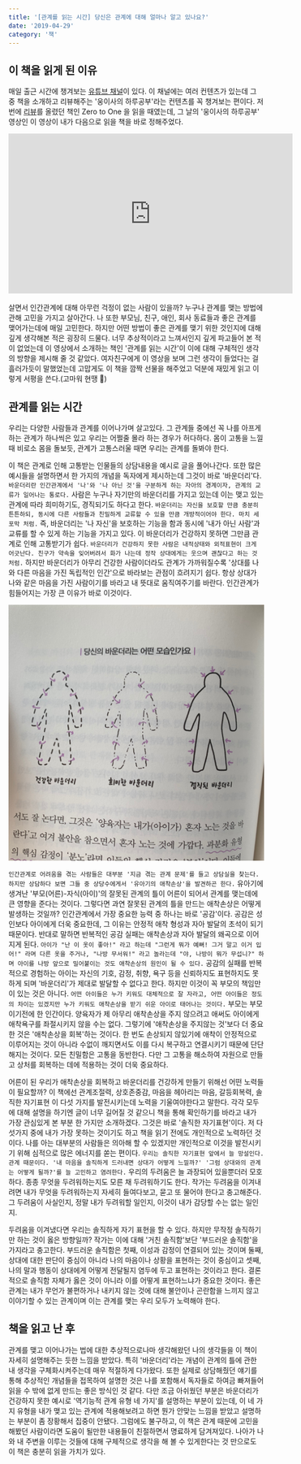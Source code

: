 ```yaml
---
title: '[관계를 읽는 시간] 당신은 관계에 대해 얼마나 알고 있나요?'
date: '2019-04-29'
category: '책'
---
```


## 이 책을 읽게 된 이유

매일 출근 시간에 챙겨보는 [유튜브 채널](https://www.youtube.com/channel/UCtfGLmp6xMwvPoYpI-A5Kdg)이 있다. 이 채널에는 여러 컨텐츠가 있는데 그 중 책을 소개하고 리뷰해주는 '웅이사의 하루공부'라는 컨텐츠를 꼭 챙겨보는 편이다.
저번에 [리뷰](/books/zero-to-one-book-review)를 올렸던 책인 Zero to One 을 읽을 때였는데, 그 날의 '웅이사의 하루공부' 영상인 이 영상이 내가 다음으로 읽을 책을 바로 정해주었다.

<iframe width="560" height="315" src="https://www.youtube.com/embed/5rs06HiHBbY" frameborder="0" allow="accelerometer; autoplay; encrypted-media; gyroscope; picture-in-picture" allowfullscreen></iframe>

살면서 인간관계에 대해 아무런 걱정이 없는 사람이 있을까? 누구나 관계를 맺는 방법에 관해 고민을 가지고 살아간다. 나 또한 부모님, 친구, 애인, 회사 동료들과 좋은 관계를 맺어가는데에 매일 고민한다. 하지만 어떤 방법이 좋은 관계를 맺기 위한 것인지에 대해 깊게 생각해본 적은 굉장히 드물다. 너무 추상적이라고 느껴서인지 깊게 파고들어 본 적이 없었는데 이 영상에서 소개하는 책인 '관계를 읽는 시간'이 이에 대해 구체적인 생각의 방향을 제시해 줄 것 같았다. 여자친구에게 이 영상을 보며 그런 생각이 들었다는 걸 흘러가듯이 말했었는데 고맙게도 이 책을 깜짝 선물을 해주었고 덕분에 재밌게 읽고 이렇게 서평을 쓴다.(고마워 현땡 🥰)

## 관계를 읽는 시간

우리는 다양한 사람들과 관계를 이어나가며 살고있다. 그 관계들 중에선 꼭 나를 아프게하는 관계가 하나씩은 있고 우리는 어쩔줄 몰라 하는 경우가 허다하다. 몸이 고통을 느낄 때 비로소 몸을 돌보듯, 관계가 고통스러울 때면 우리는 관계를 돌봐야 한다.

이 책은 관계로 인해 고통받는 인물들의 상담내용을 예시로 글을 풀어나간다. 또한 많은 예시들을 설명하면서 한 가지의 개념을 독자에게 제시하는데 그것이 바로 '바운더리'다. `바운더리란 인간관계에서 '나'와 '나 아닌 것'을 구분하게 하는 자아의 경계이자, 관계의 교류가 일어나는 통로다.` 사람은 누구나 자기만의 바운더리를 가지고 있는데 이는 맺고 있는 관계에 따라 희미하기도, 경직되기도 하다고 한다. `바운더리는 자신을 보호할 만큼 충분히 튼튼하되, 동시에 다른 사람들과 친밀하게 교류할 수 있을 만큼 개방적이어야 한다. 마치 세포막 처럼.` 즉, 바운더리는 '나 자신'을 보호하는 기능을 함과 동시에 '내가 아닌 사람'과 교류를 할 수 있게 하는 기능을 가지고 있다. 이 바운더리가 건강하지 못하면 그만큼 관계로 인해 고통받기가 쉽다. `바운더리가 건강하지 못한 사람은 내적상태와 외적표현이 크게 어긋난다. 친구가 약속을 잊어버려서 화가 나는데 정작 상대에게는 웃으며 괜찮다고 하는 것 처럼.` 하지만 바운더리가 아무리 건강한 사람이더라도 관계가 가까워질수록 '상대를 나와 다른 마음을 가진 독립적인 인간'으로 바라보는 관점이 흐려지기 쉽다. 항상 상대가 나와 같은 마음을 가진 사람이기를 바라고 내 뜻대로 움직여주기를 바란다. 인간관계가 힘들어지는 가장 큰 이유가 바로 이것이다.

![바운더리](./boundary.jpeg)

`인간관계로 어려움을 겪는 사람들은 대부분 '지금 겪는 관계 문제'를 들고 상담실을 찾는다. 하지만 상담하다 보면 그들 중 상당수에게서 '유아기의 애착손상'을 발견하곤 한다.` 유아기에 생겨난 '부모(어른)-자식(아이)'의 잘못된 관계의 틀이 어른이 되어서 관계를 맺는데에 큰 영향을 준다는 것이다. 그렇다면 과연 잘못된 관계의 틀을 만드는 애착손상은 어떻게 발생하는 것일까? 인간관계에서 가장 중요한 능력 중 하나는 바로 '공감'이다. 공감은 성인보다 아이에게 더욱 중요한데, 그 이유는 안정적 애착 형성과 자아 발달의 초석이 되기 때문이다. 반대로 말하면 반복적인 공감 실패는 애착손상과 자아 발달의 왜곡으로 이어지게 된다. `아이가 "난 이 옷이 좋아!" 라고 하는데 "그런게 뭐가 예뻐! 그거 말고 이거 입어!" 라며 다른 옷을 주거나, "나방 무서워!" 라고 놀라는데 "야, 나방이 뭐가 무섭니?" 하며 아이를 나방 앞으로 밀어붙이는 것도 애착손상의 원인이 될 수 있다.` 공감의 실패를 반복적으로 경험하는 아이는 자신의 기호, 감정, 취향, 욕구 등을 신뢰하지도 표현하지도 못하게 되며 '바운더리'가 제대로 발달할 수 없다고 한다. 하지만 이것이 꼭 부모의 책임만이 있는 것은 아니다. `어떤 아이들은 누가 키워도 대체적으로 잘 자라고, 어떤 아이들은 정도의 차이는 있겠지만 누가 키워도 애착손상을 받기 쉬운 아이로 태어나는 것이다.` 부모는 부모이기전에 한 인간이다. 양육자가 제 아무리 애착손상을 주지 않으려고 애써도 아이에게 애착욕구를 좌절시키지 않을 수는 없다. 그렇기에 '애착손상을 주지않는 것'보다 더 중요한 것은 '애착손상을 회복'하는 것이다. 한 번도 손상되지 않있기에 애착이 안정적으로 이루어지는 것이 아니라 수없이 깨지면서도 이를 다시 복구하고 연결시키기 때문에 단단해지는 것이다. 모든 친밀함은 고통을 동반한다. 다만 그 고통을 해소하여 자원으로 만들고 상처를 회복하는 데에 적용하는 것이 더욱 중요하다.

어른이 된 우리가 애착손상을 회복하고 바운더리를 건강하게 만들기 위해선 어떤 노력들이 필요할까? 이 책에선 관계조절력, 상호존중감, 마음을 헤아리는 마음, 갈등회복력, 솔직한 자기표현 이 다섯 가지를 발전시키는데 노력을 기울여야한다고 말한다. 각각 모두에 대해 설명을 하기엔 글이 너무 길어질 것 같으니 책을 통해 확인하기를 바라고 내가 가장 관심있게 본 부분 한 가지만 소개하겠다. 그것은 바로 '솔직한 자기표현'이다. 저 다섯가지 중에 내가 가장 못하는 것이기도 하고 책을 읽기 전에도 개인적으로 노력하던 것이다. 나를 아는 대부분의 사람들은 의아해 할 수 있겠지만 개인적으로 이것을 발전시키기 위해 심적으로 많은 에너지를 쏟는 편이다. `우리는 솔직한 자기표현 앞에서 늘 망설인다. 관계 때문이다. '내 마음을 솔직하게 드러내면 상대가 어떻게 느낄까?' '그럼 상대와의 관계는 어떻게 될까?'를 늘 고민하고 염려한다.` 우리의 두려움은 늘 과장되어 있을뿐더러 모호하다. 종종 무엇을 두려워하는지도 모른 채 두려워하기도 한다. 작가는 두려움을 이겨내려면 내가 무엇을 두려워하는지 자세히 들여다보고, 묻고 또 물어야 한다고 충고해준다. 그 두려움이 사실인지, 정말 내가 두려워할 일인지, 이것이 내가 감당할 수는 없는 일인지.

두려움을 이겨냈다면 우리는 솔직하게 자기 표현을 할 수 있다. 하지만 무작정 솔직하기만 하는 것이 옳은 방향일까? 작가는 이에 대해 '거친 솔직함'보단 '부드러운 솔직함'을 가지라고 충고한다. 부드러운 솔직함은 첫째, 이성과 감정이 연결되어 있는 것이며 둘째, 상대에 대한 판단이 중심이 아니라 나의 마음이나 상황을 표현하는 것이 중심이고 셋째, 나의 말과 행동이 상대에게 어떻게 전달될지 염두에 두고 표현하는 것이라고 한다. 결론적으로 솔직함 자체가 옳은 것이 아니라 이를 어떻게 표현하느냐가 중요한 것이다. 좋은 관계는 내가 무언가 불편하거나 내키지 않는 것에 대해 불안이나 곤란함을 느끼지 않고 이야기할 수 있는 관계이며 이는 관계를 맺는 우리 모두가 노력해야 한다.

## 책을 읽고 난 후

관계를 맺고 이어나가는 법에 대한 추상적으로나마 생각해왔던 나의 생각들을 이 책이 자세히 설명해주는 듯한 느낌을 받았다. 특히 '바운더리'라는 개념이 관계의 틀에 관한 내 생각을 구체화시켜주는데 매우 적절하게 다가왔다. 또한 실제로 상담해줬던 얘기를 통해 추상적인 개념들을 접목하여 설명한 것은 나를 포함해서 독자들로 하여금 빠져들어 읽을 수 밖에 없게 만드는 좋은 방식인 것 같다. 다만 조금 아쉬웠던 부분은 바운더리가 건강하지 못한 예시로 '역기능적 관계 유형 네 가지'를 설명하는 부분이 있는데, 이 네 가지 유형을 내가 맺고 있는 관계에 적용해보려고 하면 뭔가 안맞는 느낌을 받았고 설명하는 부분이 좀 장황해서 집중이 안됐다. 그럼에도 불구하고, 이 책은 관계 때문에 고민을 해봤던 사람이라면 도움이 될만한 내용들이 친절하면서 명료하게 담겨져있다. 나아가 나와 내 주변을 이루는 것들에 대해 구체적으로 생각을 해 볼 수 있게한다는 것 만으로도 이 책은 충분히 읽을 가치가 있다.
